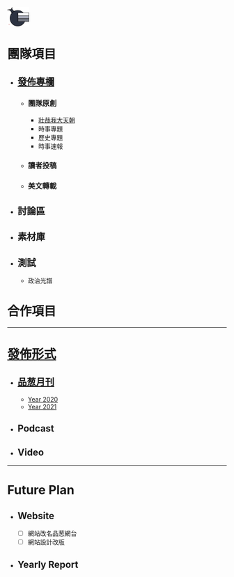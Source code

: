 <img src="Logo.png" width=10%>

# 團隊項目

- ## [發佈專欄](/Release)
  - ### 團隊原創
    - [壯哉我大天朝](/Release/壯哉我大天朝)
    - 時事專題
    - 歷史專題
    - 時事速報
  - ### 讀者投稿
  - ### 美文轉載

- ## 討論區
- ## 素材庫
- ## 測試
  - 政治光譜
  
# 合作項目

***

# [發佈形式](/Release)
- ## [品葱月刊](/Release/品葱月刊)
  - [Year 2020](/Release/品葱月刊/2020.md)
  - [Year 2021](/Release/品葱月刊/2021.md)
- ## Podcast
- ## Video

***

# Future Plan
- ## Website
  - [ ] 網站改名品葱網台
  - [ ] 網站設計改版
  
- ## Yearly Report
